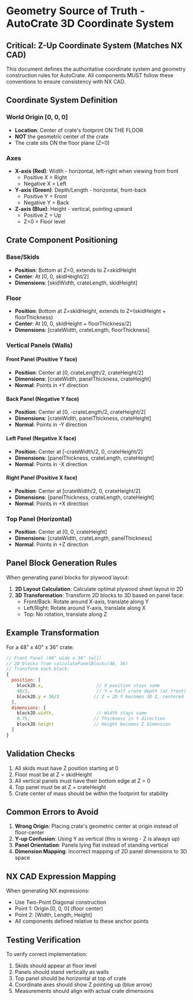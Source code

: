 # Geometry Source of Truth - AutoCrate 3D Coordinate System

## Critical: Z-Up Coordinate System (Matches NX CAD)

This document defines the authoritative coordinate system and geometry construction rules for AutoCrate. All components MUST follow these conventions to ensure consistency with NX CAD.

## Coordinate System Definition

### World Origin [0, 0, 0]
- **Location**: Center of crate's footprint ON THE FLOOR
- **NOT** the geometric center of the crate
- The crate sits ON the floor plane (Z=0)

### Axes
- **X-axis (Red)**: Width - horizontal, left-right when viewing from front
  - Positive X = Right
  - Negative X = Left
- **Y-axis (Green)**: Depth/Length - horizontal, front-back
  - Positive Y = Front
  - Negative Y = Back  
- **Z-axis (Blue)**: Height - vertical, pointing upward
  - Positive Z = Up
  - Z=0 = Floor level

## Crate Component Positioning

### Base/Skids
- **Position**: Bottom at Z=0, extends to Z=skidHeight
- **Center**: At [0, 0, skidHeight/2]
- **Dimensions**: [skidWidth, crateLength, skidHeight]

### Floor
- **Position**: Bottom at Z=skidHeight, extends to Z=(skidHeight + floorThickness)
- **Center**: At [0, 0, skidHeight + floorThickness/2]
- **Dimensions**: [crateWidth, crateLength, floorThickness]

### Vertical Panels (Walls)

#### Front Panel (Positive Y face)
- **Position**: Center at [0, crateLength/2, crateHeight/2]
- **Dimensions**: [crateWidth, panelThickness, crateHeight]
- **Normal**: Points in +Y direction

#### Back Panel (Negative Y face)
- **Position**: Center at [0, -crateLength/2, crateHeight/2]
- **Dimensions**: [crateWidth, panelThickness, crateHeight]
- **Normal**: Points in -Y direction

#### Left Panel (Negative X face)
- **Position**: Center at [-crateWidth/2, 0, crateHeight/2]
- **Dimensions**: [panelThickness, crateLength, crateHeight]
- **Normal**: Points in -X direction

#### Right Panel (Positive X face)
- **Position**: Center at [crateWidth/2, 0, crateHeight/2]
- **Dimensions**: [panelThickness, crateLength, crateHeight]
- **Normal**: Points in +X direction

### Top Panel (Horizontal)
- **Position**: Center at [0, 0, crateHeight]
- **Dimensions**: [crateWidth, crateLength, panelThickness]
- **Normal**: Points in +Z direction

## Panel Block Generation Rules

When generating panel blocks for plywood layout:

1. **2D Layout Calculation**: Calculate optimal plywood sheet layout in 2D
2. **3D Transformation**: Transform 2D blocks to 3D based on panel face:
   - Front/Back: Rotate around X-axis, translate along Y
   - Left/Right: Rotate around Y-axis, translate along X
   - Top: No rotation, translate along Z

## Example Transformation

For a 48" x 40" x 36" crate:

```javascript
// Front Panel (48" wide x 36" tall)
// 2D blocks from calculatePanelBlocks(48, 36)
// Transform each block:
{
  position: [
    block2D.x,                    // X position stays same
    40/2,                         // Y = half crate depth (at front)
    block2D.y + 36/2             // Z = 2D Y becomes 3D Z, centered
  ],
  dimensions: [
    block2D.width,                // Width stays same
    0.75,                        // Thickness in Y direction
    block2D.height               // Height becomes Z dimension
  ]
}
```

## Validation Checks

1. All skids must have Z position starting at 0
2. Floor must be at Z = skidHeight
3. All vertical panels must have their bottom edge at Z = 0
4. Top panel must be at Z = crateHeight
5. Crate center of mass should be within the footprint for stability

## Common Errors to Avoid

1. **Wrong Origin**: Placing crate's geometric center at origin instead of floor-center
2. **Y-up Confusion**: Using Y as vertical (this is wrong - Z is always up)
3. **Panel Orientation**: Panels lying flat instead of standing vertical
4. **Dimension Mapping**: Incorrect mapping of 2D panel dimensions to 3D space

## NX CAD Expression Mapping

When generating NX expressions:
- Use Two-Point Diagonal construction
- Point 1: Origin [0, 0, 0] (floor center)
- Point 2: [Width, Length, Height]
- All components defined relative to these anchor points

## Testing Verification

To verify correct implementation:
1. Skids should appear at floor level
2. Panels should stand vertically as walls
3. Top panel should be horizontal at top of crate
4. Coordinate axes should show Z pointing up (blue arrow)
5. Measurements should align with actual crate dimensions